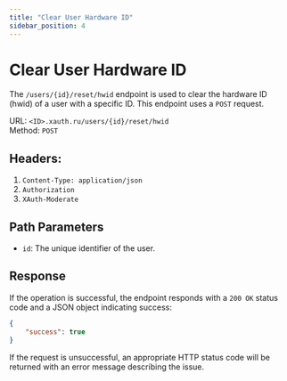 ```yaml
---
title: "Clear User Hardware ID"
sidebar_position: 4
---
```


# Clear User Hardware ID
The `/users/{id}/reset/hwid` endpoint is used to clear the hardware ID (hwid) of a user with a specific ID. This endpoint uses a `POST` request.

URL: `<ID>.xauth.ru/users/{id}/reset/hwid`<br/>
Method: `POST`<br/>

## Headers: 
1. `Content-Type: application/json`
2. `Authorization`
3. `XAuth-Moderate`

## Path Parameters
- `id`: The unique identifier of the user.

## Response
If the operation is successful, the endpoint responds with a `200 OK` status code and a JSON object indicating success:

```json
{
    "success": true
}
```

If the request is unsuccessful, an appropriate HTTP status code will be returned with an error message describing the issue.